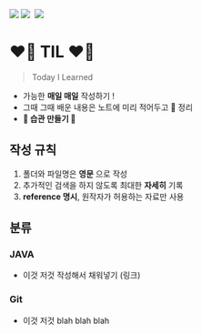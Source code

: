 <!-- Badge Start -->
<a href="https://github.com/NOSTALJIAN" target="_blank"><img src="https://img.shields.io/badge/NOSTALJIAN-181717?style=flat-square&logo=GitHub&logoColor=white"/></a>&nbsp;<!-- Blog Badge Start --><a href="https://nostal-jian.tistory.com" target="_blank"><img src="https://img.shields.io/badge/JIAN's BLOG-F856F3?style=flat-square&logo=GitHub Sponsors&logoColor=white"></a>&nbsp;<!-- Mail Badge Start -->
<a href="mailto:nostall.jian@gmail.com" target="_blank"><img src="https://img.shields.io/badge/nostall.jian@gmail.com-EA4335?style=flat-square&logo=Gmail&logoColor=white"></a>


# __❤️‍🔥 TIL ❤️‍🔥__
> Today I Learned

  - 가능한 __매일 매일__ 작성하기 !
  - 그때 그때 배운 내용은 노트에 미리 적어두고 📝 정리
  - __🌟 습관 만들기 🌟__

## __작성 규칙__
1. 폴더와 파일명은 __영문__ 으로 작성
2. 추가적인 검색을 하지 않도록 최대한 __자세히__ 기록
3. __reference 명시__, 원작자가 허용하는 자료만 사용
  
## __분류__

### __JAVA__
- 이것 저것 작성해서 채워넣기 (링크)

### __Git__
- 이것 저것 blah blah blah
